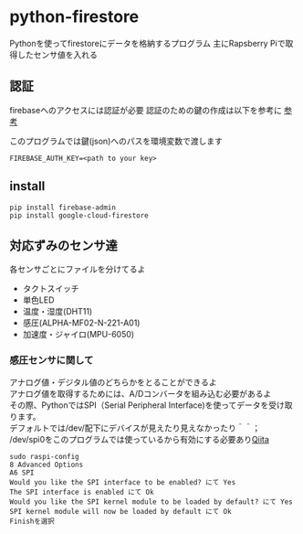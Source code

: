 # python-firestore

Pythonを使ってfirestoreにデータを格納するプログラム
主にRapsberry Piで取得したセンサ値を入れる

## 認証

firebaseへのアクセスには認証が必要
認証のための鍵の作成は以下を参考に
[参考](http://i-yusuke.com/entry/python-firestore/)

このプログラムでは鍵(json)へのパスを環境変数で渡します

```shell
FIREBASE_AUTH_KEY=<path to your key>
```

## install

```shell
pip install firebase-admin
pip install google-cloud-firestore
```

## 対応ずみのセンサ達

各センサごとにファイルを分けてるよ
- タクトスイッチ
- 単色LED
- 温度・湿度(DHT11)
- 感圧(ALPHA-MF02-N-221-A01)
- 加速度・ジャイロ(MPU-6050)

### 感圧センサに関して
アナログ値・デジタル値のどちらかをとることができるよ  
アナログ値を取得するためには、A/Dコンバータを組み込む必要があるよ  
その際、PythonではSPI（Serial Peripheral Interface)を使ってデータを受け取ります。  
デフォルトでは/dev/配下にデバイスが見えたり見えなかったり＾＾；  
/dev/spi0をこのプログラムでは使っているから有効にする必要あり[Qiita](https://qiita.com/7of9/items/49d7a462732cbd41cb82
)  
```shell
sudo raspi-config
8 Advanced Options
A6 SPI
Would you like the SPI interface to be enabled? にて Yes
The SPI interface is enabled にて Ok
Would you like the SPI kernel module to be loaded by default? にて Yes
SPI kernel module will now be loaded by default にて Ok
Finishを選択
```
